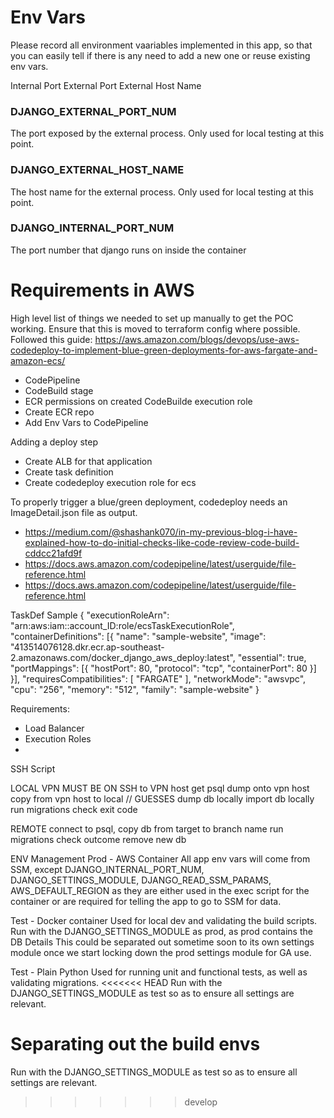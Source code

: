 # Env Vars
Please record all environment vaariables implemented in this app, so that you can easily tell if there is any need to add a new one or reuse existing env vars.


Internal Port
External Port
External Host Name

### DJANGO_EXTERNAL_PORT_NUM
The port exposed by the external process.
Only used for local testing at this point.

### DJANGO_EXTERNAL_HOST_NAME
The host name for the external process.
Only used for local testing at this point.

### DJANGO_INTERNAL_PORT_NUM
The port number that django runs on inside the container



# Requirements in AWS
High level list of things we needed to set up manually to get the POC working. Ensure that this is moved to terraform config where possible.
Followed this guide: https://aws.amazon.com/blogs/devops/use-aws-codedeploy-to-implement-blue-green-deployments-for-aws-fargate-and-amazon-ecs/

- CodePipeline
- CodeBuild stage
- ECR permissions on created CodeBuilde execution role
- Create ECR repo
- Add Env Vars to CodePipeline

Adding a deploy step
- Create ALB for that application
- Create task definition
- Create codedeploy execution role for ecs


To properly trigger a blue/green deployment, codedeploy needs an ImageDetail.json file as output.
- https://medium.com/@shashank070/in-my-previous-blog-i-have-explained-how-to-do-initial-checks-like-code-review-code-build-cddcc21afd9f
- https://docs.aws.amazon.com/codepipeline/latest/userguide/file-reference.html
- https://docs.aws.amazon.com/codepipeline/latest/userguide/file-reference.html

TaskDef Sample
{
  "executionRoleArn": "arn:aws:iam::account_ID:role/ecsTaskExecutionRole",
  "containerDefinitions": [{
    "name": "sample-website",
    "image": "413514076128.dkr.ecr.ap-southeast-2.amazonaws.com/docker_django_aws_deploy:latest",
    "essential": true,
    "portMappings": [{
      "hostPort": 80,
      "protocol": "tcp",
      "containerPort": 80
    }]
  }],
  "requiresCompatibilities": [
    "FARGATE"
  ],
  "networkMode": "awsvpc",
  "cpu": "256",
  "memory": "512",
  "family": "sample-website"
}


Requirements:
- Load Balancer
- Execution Roles
- 



SSH Script

LOCAL
VPN MUST BE ON
SSH to VPN host
get psql dump onto vpn host
copy from vpn host to local
// GUESSES
dump db locally
import db locally
run migrations
check exit code

REMOTE
connect to psql, copy db from target to branch name
run migrations
check outcome
remove new db




ENV Management
Prod - AWS Container
All app env vars will come from SSM, except DJANGO_INTERNAL_PORT_NUM, DJANGO_SETTINGS_MODULE, DJANGO_READ_SSM_PARAMS, AWS_DEFAULT_REGION as they are either used in the exec script for the container or are required for telling the app to go to SSM for data.

Test - Docker container
Used for local dev and validating the build scripts.
Run with the DJANGO_SETTINGS_MODULE as prod, as prod contains the DB Details
This could be separated out sometime soon to its own settings module once we start locking down the prod settings module for GA use.

Test - Plain Python
Used for running unit and functional tests, as well as validating migrations.
<<<<<<< HEAD
Run with the DJANGO_SETTINGS_MODULE as test so as to ensure all settings are relevant.


Separating out the build envs
=======
Run with the DJANGO_SETTINGS_MODULE as test so as to ensure all settings are relevant.
>>>>>>> develop
